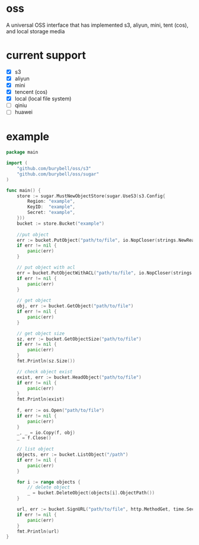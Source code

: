 # oss
A universal OSS interface that has implemented s3, aliyun, mini, tent (cos), and local storage media

# current support
- [x] s3
- [x] aliyun
- [x] mini
- [x] tencent (cos)
- [x] local (local file system)
- [ ] qiniu
- [ ] huawei

# example

```go
package main

import (
	"github.com/burybell/oss/s3"
	"github.com/burybell/oss/sugar"
)

func main() {
	store := sugar.MustNewObjectStore(sugar.UseS3(s3.Config{
		Region: "example",
		KeyID:  "example",
		Secret: "example",
	}))
	bucket := store.Bucket("example")
	
	//put object
	err := bucket.PutObject("path/to/file", io.NopCloser(strings.NewReader("some data")))
	if err != nil {
		panic(err)
	}

	// put object with acl
	err = bucket.PutObjectWithACL("path/to/file", io.NopCloser(strings.NewReader("some data")), store.ACLEnum().PublicRead())
	if err != nil {
		panic(err)
	}
	
	// get object
	obj, err := bucket.GetObject("path/to/file")
	if err != nil {
		panic(err)
	}

	// get object size
	sz, err := bucket.GetObjectSize("path/to/file")
	if err != nil {
		panic(err)
	}
	fmt.Println(sz.Size())

	// check object exist
	exist, err := bucket.HeadObject("path/to/file")
	if err != nil {
		panic(err)
	}
	fmt.Println(exist)
	
	f, err := os.Open("path/to/file")
	if err != nil {
		panic(err)
	}
	_, _ = io.Copy(f, obj)
	_ = f.Close()
    
	// list object
	objects, err := bucket.ListObject("/path")
	if err != nil {
		panic(err)
	}

	for i := range objects {
		// delete object
		_ = bucket.DeleteObject(objects[i].ObjectPath())
	}

	url, err := bucket.SignURL("path/to/file", http.MethodGet, time.Second*100)
	if err != nil {
		panic(err)
	}
	fmt.Println(url)
}

```